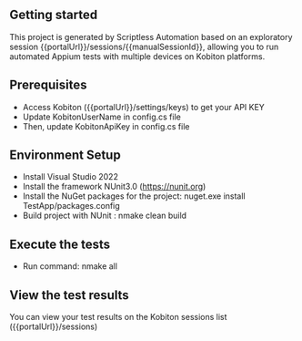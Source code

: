 ## Getting started

This project is generated by Scriptless Automation based on an exploratory session {{portalUrl}}/sessions/{{manualSessionId}}, allowing you to run automated Appium tests with multiple devices on Kobiton platforms.

## Prerequisites

- Access Kobiton ({{portalUrl}}/settings/keys) to get your API KEY
- Update KobitonUserName in config.cs file
- Then, update KobitonApiKey in config.cs file


## Environment Setup

- Install Visual Studio 2022
- Install the framework NUnit3.0 (https://nunit.org)
- Install the NuGet packages for the project: nuget.exe install TestApp/packages.config
- Build project with NUnit : nmake clean build

## Execute the tests

- Run command: nmake all

## View the test results

You can view your test results on the Kobiton sessions list ({{portalUrl}}/sessions)
